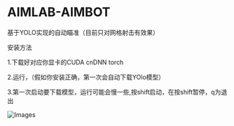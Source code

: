 # AIMLAB-AIMBOT

基于YOLO实现的自动瞄准（目前只对网格射击有效果）

安装方法

1.下载好对应你显卡的CUDA  cnDNN  torch

2.运行，（假如你安装正确，第一次会自动下载YOlo模型）

3.第一次启动要下载模型，运行可能会慢一些,按shift启动，在按shift暂停，q为退出

![Images](https://github.com/jinhui20201994/aimlab-aimbot/blob/main/Images/1.png)
